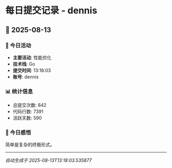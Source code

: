 # 每日提交记录 - dennis

## 📅 2025-08-13

### 🎯 今日活动
- **主要活动**: 性能优化
- **技术栈**: Go
- **提交时间**: 13:18:03
- **账号**: dennis

### 📊 统计信息
- 总提交次数: 842
- 代码行数: 7391
- 活跃天数: 590

### 💭 今日感悟
简单是复杂的终极形式。

---
*自动生成于 2025-08-13T13:18:03.535877*

